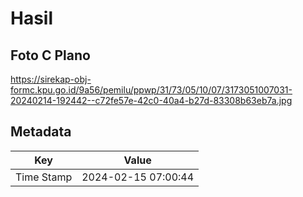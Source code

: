 # Hasil

## Foto C Plano

https://sirekap-obj-formc.kpu.go.id/9a56/pemilu/ppwp/31/73/05/10/07/3173051007031-20240214-192442--c72fe57e-42c0-40a4-b27d-83308b63eb7a.jpg


## Metadata

| Key        | Value               |
| ---------- | ------------------- |
| Time Stamp | 2024-02-15 07:00:44 |



